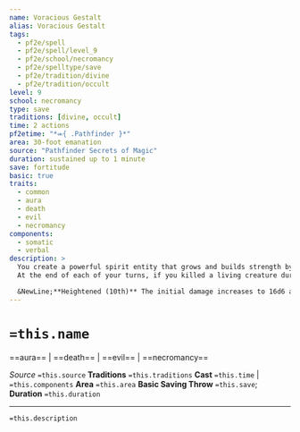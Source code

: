```yaml
---
name: Voracious Gestalt
alias: Voracious Gestalt
tags:
  - pf2e/spell
  - pf2e/spell/level_9
  - pf2e/school/necromancy
  - pf2e/spelltype/save
  - pf2e/tradition/divine
  - pf2e/tradition/occult
level: 9
school: necromancy
type: save
traditions: [divine, occult]
time: 2 actions
pf2etime: "*⬺{ .Pathfinder }*"
area: 30-foot emanation
source: "Pathfinder Secrets of Magic"
duration: sustained up to 1 minute
save: fortitude
basic: true
traits:
  - common
  - aura
  - death
  - evil
  - necromancy
components:
  - somatic
  - verbal
description: >
  You create a powerful spirit entity that grows and builds strength by consuming the spirits of foes you both slay. When you Cast the Spell, the gestalt deals 14d6 negative damage to all living creatures of your choice in the area, with a basic Fortitude save. Creatures you choose that end their turns in the area take 6d6 negative damage damage, with a basic Fortitude save.
  At the end of each of your turns, if you killed a living creature during that turn or if the gestalt's damage killed a creature since the end of your prior turn, you add the slain creature's soul to the gestalt. The emanation's radius increases by 20 feet and the damage dealt by the aura increases by 1d6. (Note that this increase only happens once, even if you killed multiple living creatures that turn.) As normal for determining threat level, the GM determines if a creature is of significant enough threat to empower the gestalt; in general, a creature several levels below you rarely poses a significant threat.

  &NewLine;**Heightened (10th)** The initial damage increases to 16d6 and the aura's damage starts at 7d6 negative damage.
---
```

# `=this.name`
==aura== | ==death== | ==evil== | ==necromancy==

*Source* `=this.source`
**Traditions** `=this.traditions`
**Cast** `=this.time` | `=this.components`
**Area** `=this.area`
**Basic Saving Throw** `=this.save`; **Duration** `=this.duration`

***
`=this.description`
